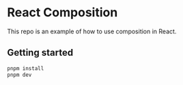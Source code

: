 # React Composition

This repo is an example of how to use composition in React.

## Getting started

```bash
pnpm install
pnpm dev

```

